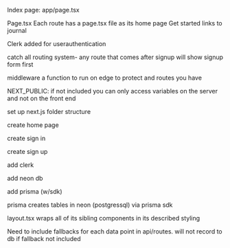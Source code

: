 Index page: app/page.tsx

Page.tsx
Each route has a page.tsx file as its home page
Get started links to journal

Clerk added for userauthentication

catch all routing system- any route that comes after signup will show signup form first

middleware a function to run on edge to protect and routes you have

NEXT_PUBLIC: if not included you can only access variables on the server and not on the front end

set up next.js folder structure

create home page

create sign in

create sign up

add clerk

add neon db

add prisma (w/sdk)

prisma creates tables in neon (postgressql) via prisma sdk

layout.tsx wraps all of its sibling components in its described styling

Need to include fallbacks for each data point in api/routes. will not record to db if fallback not included
